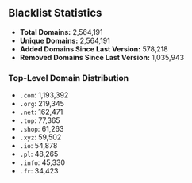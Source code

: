 ## Blacklist Statistics

- **Total Domains:** 2,564,191
- **Unique Domains:** 2,564,191
- **Added Domains Since Last Version:** 578,218
- **Removed Domains Since Last Version:** 1,035,943

### Top-Level Domain Distribution

-  `.com`: 1,193,392
-  `.org`: 219,345
-  `.net`: 162,471
-  `.top`: 77,365
-  `.shop`: 61,263
-  `.xyz`: 59,502
-  `.io`: 54,878
-  `.pl`: 48,265
-  `.info`: 45,330
-  `.fr`: 34,423
